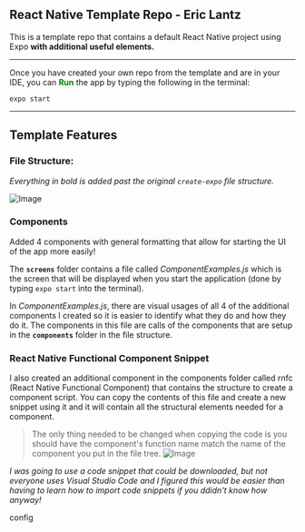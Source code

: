 ## React Native Template Repo - Eric Lantz

This is a template repo that contains a default React Native project using Expo **with additional useful elements.**

---

Once you have created your own repo from the template and are in your IDE, you can <span style="color:green">**Run**</span> the app by typing the following in the terminal:

`expo start`

---

## Template Features

### **File Structure:**

_Everything in bold is added past the original `create-expo` file structure._

![Image](https://i.imgur.com/o5OSvoW.png)

### **Components**

Added 4 components with general formatting that allow for starting the UI of the app more easily!

The **`screens`** folder contains a file called _ComponentExamples.js_ which is the screen that will be displayed when you start the application (done by typing `expo start` into the terminal).

In _ComponentExamples.js_, there are visual usages of all 4 of the additional components I created so it is easier to identify what they do and how they do it. The components in this file are calls of the components that are setup in the **`components`** folder in the file structure.

### **React Native Functional Component Snippet**

I also created an additional component in the components folder called rnfc (React Native Functional Component) that contains the structure to create a component script. You can copy the contents of this file and create a new snippet using it and it will contain all the structural elements needed for a component.

> The only thing needed to be changed when copying the code is you should have the component's function name match the name of the component you put in the file tree.
> ![Image](https://i.imgur.com/75QQjXi.png)

_I was going to use a code snippet that could be downloaded, but not everyone uses Visual Studio Code and I figured this would be easier than having to learn how to import code snippets if you ddidn't know how anyway!_

config
